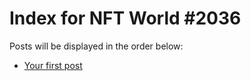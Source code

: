 # Index for NFT World #2036
Posts will be displayed in the order below:

- [Your first post](./001-first.md)


